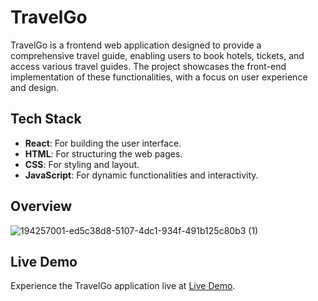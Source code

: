# TravelGo

TravelGo is a frontend web application designed to provide a comprehensive travel guide, enabling users to book hotels, tickets, and access various travel guides. The project showcases the front-end implementation of these functionalities, with a focus on user experience and design.

## Tech Stack

- **React**: For building the user interface.
- **HTML**: For structuring the web pages.
- **CSS**: For styling and layout.
- **JavaScript**: For dynamic functionalities and interactivity.


## Overview

![194257001-ed5c38d8-5107-4dc1-934f-491b125c80b3 (1)](https://github.com/user-attachments/assets/3416bd58-efb9-42d7-b277-bdc7e7ddfbea)



## Live Demo

Experience the TravelGo application live at [Live Demo](https://travelgo-ott8.onrender.com).
